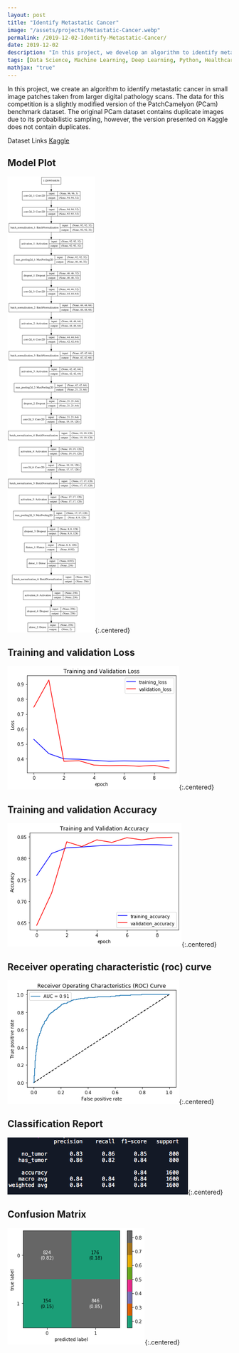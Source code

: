 ```yaml
---
layout: post
title: "Identify Metastatic Cancer"
image: "/assets/projects/Metastatic-Cancer.webp"
permalink: /2019-12-02-Identify-Metastatic-Cancer/
date: 2019-12-02
description: "In this project, we develop an algorithm to identify metastatic cancer in small image patches taken from larger digital pathology scans. The data for this competition is a slightly modified version of the PatchCamelyon (PCam) benchmark dataset. The original PCam dataset contains duplicate images due to probabilistic sampling; however, the version presented on Kaggle does not include duplicates."
tags: [Data Science, Machine Learning, Deep Learning, Python, Healthcare]
mathjax: "true"
---
```


In this project, we create an algorithm to identify metastatic cancer in small image patches taken from larger digital pathology scans. The data for this competition is a slightly modified version of the PatchCamelyon (PCam) benchmark dataset. The original PCam dataset contains duplicate images due to its probabilistic sampling, however, the version presented on Kaggle does not contain duplicates.
<!--more-->


Dataset Links [Kaggle](https://www.kaggle.com/c/histopathologic-cancer-detection/data)


## Model Plot
![png](/images/MetastaticCancer/model_plot.png){:.centered}

## Training and validation Loss
![png](/images/MetastaticCancer/training1.png){:.centered}

## Training and validation Accuracy
![png](/images/MetastaticCancer/validation1.png){:.centered}

## Receiver operating characteristic (roc) curve
![png](/images/MetastaticCancer/roc1.png){:.centered}

## Classification Report
![png](/images/MetastaticCancer/ClassificationReport.png){:.centered}

## Confusion Matrix
![png](/images/MetastaticCancer/cmatrix1.png){:.centered}
